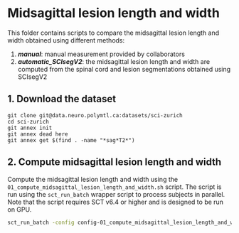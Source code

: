 # Midsagittal lesion length and width

This folder contains scripts to compare the midsagittal lesion length and width obtained using different methods:

1. **_manual_**: manual measurement provided by collaborators
2. **_automatic_SCIsegV2_**: the midsagittal lesion length and width are computed from the spinal cord and lesion segmentations obtained using SCIsegV2

## 1. Download the dataset

```console
git clone git@data.neuro.polymtl.ca:datasets/sci-zurich
cd sci-zurich
git annex init
git annex dead here
git annex get $(find . -name "*sag*T2*")
```

## 2. Compute midsagittal lesion length and width

Compute the midsagittal lesion length and width using the `01_compute_midsagittal_lesion_length_and_width.sh` script.
The script is run using the `sct_run_batch` wrapper script to process subjects in parallel.
Note that the script requires SCT v6.4 or higher and is designed to be run on GPU.

```bash
sct_run_batch -config config-01_compute_midsagittal_lesion_length_and_width.json
```